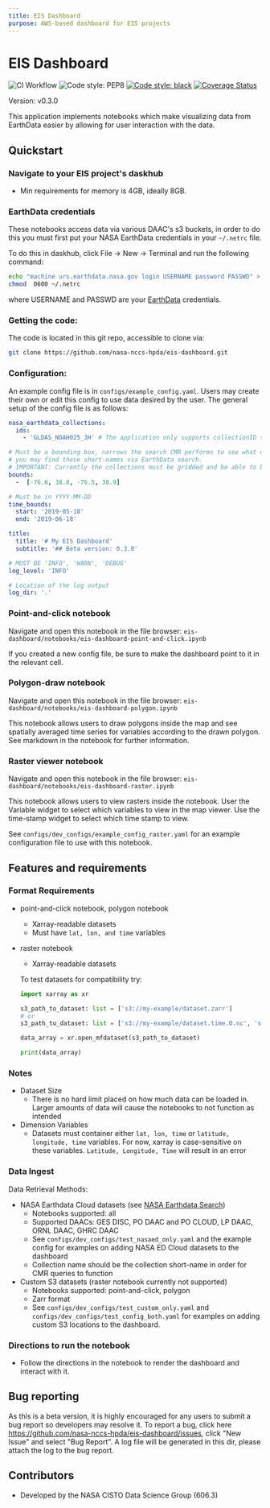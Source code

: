 ```yaml
---
title: EIS Dashboard
purpose: AWS-based dashboard for EIS projects
---
```


# EIS Dashboard

![CI Workflow](https://github.com/nasa-nccs-hpda/eis-dashboard/actions/workflows/ci.yml/badge.svg)
![Code style: PEP8](https://github.com/nasa-nccs-hpda/eis-dashboard/actions/workflows/lint.yml/badge.svg)
[![Code style: black](https://img.shields.io/badge/code%20style-black-000000.svg)](https://github.com/psf/black)
[![Coverage Status](https://coveralls.io/repos/github/nasa-nccs-hpda/eis-dashboard/badge.svg?branch=main)](https://coveralls.io/github/nasa-nccs-hpda/eis-dashboard?branch=main)

Version: v0.3.0

This application implements notebooks which make visualizing data from EarthData easier by allowing for user interaction with the data.

## Quickstart
### Navigate to your EIS project's daskhub
- Min requirements for memory is 4GB, ideally 8GB.

### EarthData credentials
These notebooks access data via various DAAC's s3 buckets, in order to do this you must first put your NASA EarthData credentials in your `~/.netrc` file.

To do this in daskhub, click File -> New -> Terminal and run the following command:

```bash
echo "machine urs.earthdata.nasa.gov login USERNAME password PASSWD" > ~/.netrc ; > ~/.urs_cookies
chmod  0600 ~/.netrc
```

where USERNAME and PASSWD are your [EarthData](http://urs.earthdata.nasa.gov/) credentials.

### Getting the code:
The code is located in this git repo, accessible to clone via:
```bash
git clone https://github.com/nasa-nccs-hpda/eis-dashboard.git
```

### Configuration:
An example config file is in `configs/example_config.yaml`. Users may create their own or edit this config to use data desired by the user. The general setup of the config file is as follows:

```yaml
nasa_earthdata_collections:
  ids:
    - 'GLDAS_NOAH025_3H' # The application only supports collectionID shortnames

# Must be a bounding box, narrows the search CMR performs to see what data is necessary
# you may find these short-names via EarthData search. 
# IMPORTANT: Currently the collections must be gridded and be able to be read by xarray.
bounds:
  -  [-76.6, 38.8, -76.5, 38.9]

# Must be in YYYY-MM-DD
time_bounds:
  start: '2019-05-18'
  end: '2019-06-18'

title:
  title: '# My EIS Dashboard'
  subtitle: '## Beta version: 0.3.0'

# MUST BE 'INFO', 'WARN', 'DEBUG'
log_level: 'INFO'

# Location of the log output
log_dir: '.'
```

### Point-and-click notebook
Navigate and open this notebook in the file browser: `eis-dashboard/notebooks/eis-dashboard-point-and-click.ipynb`

If you created a new config file, be sure to make the dashboard point to it in the relevant cell. 

### Polygon-draw notebook
Navigate and open this notebook in the file browser: `eis-dashboard/notebooks/eis-dashboard-polygon.ipynb`

This notebook allows users to draw polygons inside the map and see spatially averaged time series for variables according to the drawn polygon. See markdown in the notebook for further information.

### Raster viewer notebook
Navigate and open this notebook in the file browser: `eis-dashboard/notebooks/eis-dashboard-raster.ipynb`

This notebook allows users to view rasters inside the notebook. User the Variable widget to select which variables to view in the map viewer. Use the time-stamp widget to select which time stamp to view.

See `configs/dev_configs/example_config_raster.yaml` for an example configuration file to use with this notebook.

## Features and requirements

### <b>Format Requirements</b>
- point-and-click notebook, polygon notebook
  - Xarray-readable datasets
  - Must have `lat, lon, and time` variables
- raster notebook
  - Xarray-readable datasets

  To test datasets for compatibility try:
  ```python
  import xarray as xr

  s3_path_to_dataset: list = ['s3://my-example/dataset.zarr']
  # or
  s3_path_to_dataset: list = ['s3://my-example/dataset.time.0.nc', 's3://my-example/dataset.time.1.nc']

  data_array = xr.open_mfdataset(s3_path_to_dataset)

  print(data_array)
  ```
### <b>Notes</b>

- Dataset Size
  - There is no hard limit placed on how much data can be loaded in. Larger amounts of data will cause the notebooks to not function as intended
- Dimension Variables
  - Datasets must container either `lat, lon, time` or `latitude, longitude, time` variables. For now, xarray is case-sensitive on these variables. `Latitude, Longitude, Time` will result in an error

### <b>Data Ingest</b>

Data Retrieval Methods:
- NASA Earthdata Cloud datasets (see [NASA Earthdata Search](https://search.earthdata.nasa.gov/search?ff=Available%20in%20Earthdata%20Cloud&fl=3%2B-%2BGridded%2BObservations!4%2B-%2BGridded%2BModel%2BOutput))
  - Notebooks supported: all
  - Supported DAACs: GES DISC, PO DAAC and PO CLOUD, LP DAAC, ORNL DAAC, GHRC DAAC
  - See `configs/dev_configs/test_nasaed_only.yaml` and the example config for examples on adding NASA ED Cloud datasets to the dashboard
  - Collection name should be the collection short-name in order for CMR queries to function
- Custom S3 datasets (raster notebook currently not supported)
  - Notebooks supported: point-and-click, polygon
  - Zarr format
  - See `configs/dev_configs/test_custom_only.yaml` and `configs/dev_configs/test_config_both.yaml` for examples on adding custom S3 locations to the dashboard.

### Directions to run the notebook
- Follow the directions in the notebook to render the dashboard and interact with it.

## Bug reporting
As this is a beta version, it is highly encouraged for any users to submit a bug report so developers may resolve it. To report a bug, click here
https://github.com/nasa-nccs-hpda/eis-dashboard/issues, click "New Issue" and select "Bug Report". A log file will be generated in this dir, please attach the log to the bug report. 

## Contributors
- Developed by the NASA CISTO Data Science Group (606.3)
